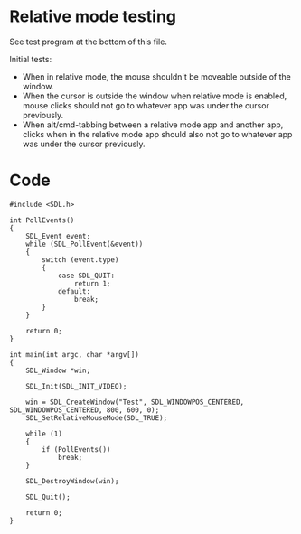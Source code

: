 Relative mode testing
=====================

See test program at the bottom of this file.

Initial tests:

 - When in relative mode, the mouse shouldn't be moveable outside of the window.
 - When the cursor is outside the window when relative mode is enabled, mouse
   clicks should not go to whatever app was under the cursor previously.
 - When alt/cmd-tabbing between a relative mode app and another app, clicks when
   in the relative mode app should also not go to whatever app was under the
   cursor previously.


Code
====

    #include <SDL.h>

    int PollEvents()
    {
        SDL_Event event;
        while (SDL_PollEvent(&event))
        {
            switch (event.type)
            {
                case SDL_QUIT:
                    return 1;
                default:
                    break;
            }
        }

        return 0;
    }

    int main(int argc, char *argv[])
    {
        SDL_Window *win;

        SDL_Init(SDL_INIT_VIDEO);

        win = SDL_CreateWindow("Test", SDL_WINDOWPOS_CENTERED, SDL_WINDOWPOS_CENTERED, 800, 600, 0);
        SDL_SetRelativeMouseMode(SDL_TRUE);

        while (1)
        {
            if (PollEvents())
                break;
        }

        SDL_DestroyWindow(win);

        SDL_Quit();

        return 0;
    }
